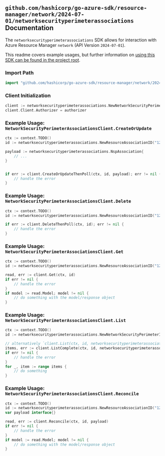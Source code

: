 
## `github.com/hashicorp/go-azure-sdk/resource-manager/network/2024-07-01/networksecurityperimeterassociations` Documentation

The `networksecurityperimeterassociations` SDK allows for interaction with Azure Resource Manager `network` (API Version `2024-07-01`).

This readme covers example usages, but further information on [using this SDK can be found in the project root](https://github.com/hashicorp/go-azure-sdk/tree/main/docs).

### Import Path

```go
import "github.com/hashicorp/go-azure-sdk/resource-manager/network/2024-07-01/networksecurityperimeterassociations"
```


### Client Initialization

```go
client := networksecurityperimeterassociations.NewNetworkSecurityPerimeterAssociationsClientWithBaseURI("https://management.azure.com")
client.Client.Authorizer = authorizer
```


### Example Usage: `NetworkSecurityPerimeterAssociationsClient.CreateOrUpdate`

```go
ctx := context.TODO()
id := networksecurityperimeterassociations.NewResourceAssociationID("12345678-1234-9876-4563-123456789012", "example-resource-group", "networkSecurityPerimeterName", "resourceAssociationName")

payload := networksecurityperimeterassociations.NspAssociation{
	// ...
}


if err := client.CreateOrUpdateThenPoll(ctx, id, payload); err != nil {
	// handle the error
}
```


### Example Usage: `NetworkSecurityPerimeterAssociationsClient.Delete`

```go
ctx := context.TODO()
id := networksecurityperimeterassociations.NewResourceAssociationID("12345678-1234-9876-4563-123456789012", "example-resource-group", "networkSecurityPerimeterName", "resourceAssociationName")

if err := client.DeleteThenPoll(ctx, id); err != nil {
	// handle the error
}
```


### Example Usage: `NetworkSecurityPerimeterAssociationsClient.Get`

```go
ctx := context.TODO()
id := networksecurityperimeterassociations.NewResourceAssociationID("12345678-1234-9876-4563-123456789012", "example-resource-group", "networkSecurityPerimeterName", "resourceAssociationName")

read, err := client.Get(ctx, id)
if err != nil {
	// handle the error
}
if model := read.Model; model != nil {
	// do something with the model/response object
}
```


### Example Usage: `NetworkSecurityPerimeterAssociationsClient.List`

```go
ctx := context.TODO()
id := networksecurityperimeterassociations.NewNetworkSecurityPerimeterID("12345678-1234-9876-4563-123456789012", "example-resource-group", "networkSecurityPerimeterName")

// alternatively `client.List(ctx, id, networksecurityperimeterassociations.DefaultListOperationOptions())` can be used to do batched pagination
items, err := client.ListComplete(ctx, id, networksecurityperimeterassociations.DefaultListOperationOptions())
if err != nil {
	// handle the error
}
for _, item := range items {
	// do something
}
```


### Example Usage: `NetworkSecurityPerimeterAssociationsClient.Reconcile`

```go
ctx := context.TODO()
id := networksecurityperimeterassociations.NewResourceAssociationID("12345678-1234-9876-4563-123456789012", "example-resource-group", "networkSecurityPerimeterName", "resourceAssociationName")
var payload interface{}

read, err := client.Reconcile(ctx, id, payload)
if err != nil {
	// handle the error
}
if model := read.Model; model != nil {
	// do something with the model/response object
}
```
